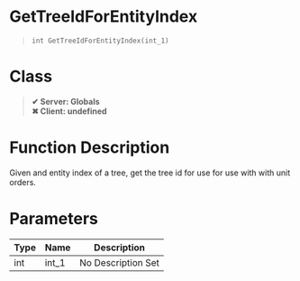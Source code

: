 # GetTreeIdForEntityIndex
> `int GetTreeIdForEntityIndex(int_1)`
# Class
> __✔ Server: Globals__  
> __✖ Client: undefined__  
# Function Description
Given and entity index of a tree, get the tree id for use for use with with unit orders.
# Parameters
Type|Name|Description
--|--|--
int|int_1|No Description Set
